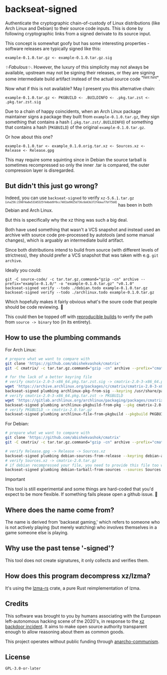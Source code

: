 # backseat-signed

Authenticate the cryptographic chain-of-custody of Linux distributions (like Arch Linux and Debian) to their source code inputs. This is done by following cryptographic links from a signed derivate to its source input.

This concept is somewhat goofy but has some interesting properties - software releases are typically signed like this:

```
example-0.1.0.tar.gz <- example-0.1.0.tar.gz.sig
```

*✨Fabulous✨*. However, the luxury of this simplicity may not always be available, upstream may not be signing their releases, or they are signing some intermediate build artifact instead of the actual source code <sup>\*hint hint\*</sup>.

Now what if this is not available? May I present you this alternative chain:

```
example-0.1.0.tar.gz <- PKGBUILD <- .BUILDINFO <- .pkg.tar.zst <- .pkg.tar.zst.sig
```

Due to a chain of happy coincidents, when an Arch Linux package maintainer signs a package they built from `example-0.1.0.tar.gz`, they sign something that contains a hash (`.pkg.tar.zst/.BUILDINFO`) of something that contains a hash (`PKGBUILD`) of the original `example-0.1.0.tar.gz`.

Or how about this one?

```
example-0.1.0.tar <- example_0.1.0.orig.tar.xz <- Sources.xz <- Release <- Release.gpg
```

This may require some squinting since in Debian the source tarball is sometimes recompressed so only the inner .tar is compared, the outer compression layer is disregarded.

## But didn't this just go wrong?

Indeed, you can use `backseat-signed` to verify `xz-5.6.1.tar.gz` <sup><sup>(`sha256:2398f4a8e53345325f44bdd9f0cc7401bd9025d736c6d43b372f4dea77bf75b8`)</sup></sup> has been in both Debian and Arch Linux.

But this is specifically why the xz thing was such a big deal.

Both have used something that wasn't a VCS snapshot and instead used an archive with source code pre-processed by autotools (and some manual changes), which is arguably an intermediate build artifact.

Since both distributions intend to build from source (with different levels of strictness), they should prefer a VCS snapshot that was taken with e.g. `git archive`.

Ideally you could:

```
git -C source-code/ -c tar.tar.gz.command="gzip -cn" archive --prefix="example-0.1.0/" -o "example-0.1.0.tar.gz" "v0.1.0"
backseat-signed verify --todo ./debian.todo example-0.1.0.tar.gz
backseat-signed verify --todo ./archlinux.todo example-0.1.0.tar.gz
```

Which hopefully makes it fairly obvious what's the soure code that people should be code reviewing. 🦝

This could then be topped off with [reproducible builds](https://reproducible-builds.org/) to verify the path from `source -> binary` too (in its entirety).

## How to use the plumbing commands

For Arch Linux:

```sh
# prepare what we want to compare with
git clone 'https://github.com/abishekvashok/cmatrix'
git -C cmatrix/ -c tar.tar.gz.command="gzip -cn" archive --prefix="cmatrix-2.0/" -o "cmatrix-2.0.tar.gz" "v2.0"

# for the lack of a better keyring file
# verify cmatrix-2.0-3-x86_64.pkg.tar.zst.sig -> cmatrix-2.0-3-x86_64.pkg.tar.zst
wget 'https://archive.archlinux.org/packages/c/cmatrix/cmatrix-2.0-3-x86_64.pkg.tar.zst'{,.sig}
backseat-signed plumbing archlinux-pkg-from-sig --keyring /usr/share/pacman/keyrings/archlinux.gpg --sig cmatrix-2.0-3-x86_64.pkg.tar.zst.sig cmatrix-2.0-3-x86_64.pkg.tar.zst
# verify cmatrix-2.0-3-x86_64.pkg.tar.zst -> PKGBUILD
wget 'https://gitlab.archlinux.org/archlinux/packaging/packages/cmatrix/-/raw/2.0-3/PKGBUILD'
backseat-signed plumbing archlinux-pkgbuild-from-pkg --pkg cmatrix-2.0-3-x86_64.pkg.tar.zst PKGBUILD
# verify PKGBUILD -> cmatrix-2.0.tar.gz
backseat-signed plumbing archlinux-file-from-pkgbuild --pkgbuild PKGBUILD cmatrix-2.0.tar.gz
```

For Debian:

```sh
# prepare what we want to compare with
git clone 'https://github.com/abishekvashok/cmatrix'
git -C cmatrix/ -c tar.tar.gz.command="gzip -cn" archive --prefix="cmatrix-2.0/" -o "cmatrix-2.0.tar.gz" "v2.0"

# verify Release.gpg -> Release -> Sources.xz
backseat-signed plumbing debian-sources-from-release --keyring debian-archive-bookworm-automatic.asc --sig Release.gpg --release Release Sources.xz
# verify Sources.xz -> cmatrix-2.0.tar.gz
# if debian recompressed your file, you need to provide this file too with `--orig cmatrix_2.0.orig.tar.xz`
backseat-signed plumbing debian-tarball-from-sources --sources Sources.xz cmatrix-2.0.tar.gz
```

> [!IMPORTANT]
> This tool is still experimental and some things are hard-coded that you'd expect to be more flexible. If something fails please open a github issue. 🖤

## Where does the name come from?

The name is derived from 'backseat gaming,' which refers to someone who is not actively playing (but merely watching) who involves themselves in a game someone else is playing.

## Why use the past tense '-signed'?

This tool does not create signatures, it only collects and verifies them.

## How does this program decompress xz/lzma?

It's using the [lzma-rs](https://crates.io/crates/lzma-rs) crate, a pure Rust reimplementation of lzma.

## Credits

This software was brought to you by humans associating with the European left-autonomous hacking scene of the 2020's, in response to the [xz backdoor incident](https://www.openwall.com/lists/oss-security/2024/03/29/4). It aims to make open source authority transparent enough to allow reasoning about them as common goods.

This project operates without public funding through [anarcho-communism](https://en.wikipedia.org/wiki/Anarchist_communism).

## License

`GPL-3.0-or-later`
